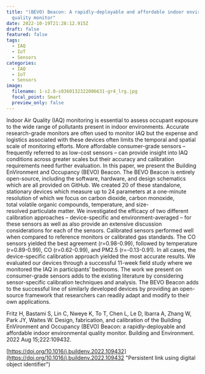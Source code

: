 ```yaml
---
title: "(BEVO) Beacon: A rapidly-deployable and affordable indoor environmental
  quality monitor"
date: 2022-10-19T21:28:12.915Z
draft: false
featured: false
tags:
  - IAQ
  - IoT
  - Sensors
categories:
  - IAQ
  - IoT
  - Sensors
image:
  filename: 1-s2.0-s0360132322006631-gr4_lrg.jpg
  focal_point: Smart
  preview_only: false
---
```

Indoor Air Quality (IAQ) monitoring is essential to assess occupant exposure to the wide range of pollutants present in indoor environments. Accurate research-grade monitors are often used to monitor IAQ but the expense and logistics associated with these devices often limits the temporal and spatial scale of monitoring efforts. More affordable consumer-grade sensors – frequently referred to as low-cost sensors – can provide insight into IAQ conditions across greater scales but their accuracy and calibration requirements need further evaluation. In this paper, we present the Building EnVironment and Occupancy (BEVO) Beacon. The BEVO Beacon is entirely open-source, including the software, hardware, and design schematics which are all provided on GitHub. We created 20 of these standalone, stationary devices which measure up to 24 parameters at a one-minute resolution of which we focus on carbon dioxide, carbon monoxide, total volatile organic compounds, temperature, and size-resolved particulate matter. We investigated the efficacy of two different calibration approaches – device-specific and environment-averaged – for these sensors as well as also provide an extensive discussion considerations for each of the sensors. Calibrated sensors performed well when compared to reference monitors or calibrated gas standards. The CO sensors yielded the best agreement (r=0.98-0.99), followed by temperature (r=0.89-0.99), CO (r=0.62-0.99), and PM2.5 (r=-0.13-0.91). In all cases, the device-specific calibration approach yielded the most accurate results. We evaluated our devices through a successful 11-week field study where we monitored the IAQ in participants’ bedrooms. The work we present on consumer-grade sensors adds to the existing literature by considering sensor-specific calibration techniques and analysis. The BEVO Beacon adds to the successful line of similarly developed devices by providing an open-source framework that researchers can readily adapt and modify to their own applications.



Fritz H, Bastami S, Lin C, Nweye K, To T, Chen L, Le D, Ibarra A, Zhang W, Park JY, Waites W. Design, fabrication, and calibration of the Building EnVironment and Occupancy (BEVO) Beacon: a rapidly-deployable and affordable indoor environmental quality monitor. Building and Environment. 2022 Aug 15;222:109432.

[https://doi.org/10.1016/j.buildenv.2022.109432](https://doi.org/10.1016/j.buildenv.2022.109432 "Persistent link using digital object identifier")